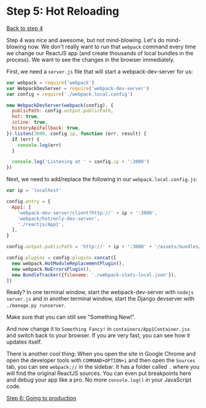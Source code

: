 # Step 5: Hot Reloading

[Back to step 4](https://github.com/mbrochh/django-reactjs-boilerplate/tree/step4_use_the_bundle)

Step 4 was nice and awesome, but not mind-blowing. Let's do mind-blowing now.
We don't really want to run that `webpack` command every time we change our
ReactJS app (and create thousands of local bundles in the process). We want to
see the changes in the browser immediately.

First, we need a `server.js` file that will start a webpack-dev-server for us:

```javascript
var webpack = require('webpack')
var WebpackDevServer = require('webpack-dev-server')
var config = require('./webpack.local.config')

new WebpackDevServer(webpack(config), {
  publicPath: config.output.publicPath,
  hot: true,
  inline: true,
  historyApiFallback: true,
}).listen(3000, config.ip, function (err, result) {
  if (err) {
    console.log(err)
  }

  console.log('Listening at ' + config.ip + ':3000')
})
```

Next, we need to add/replace the following in our `webpack.local.config.js`:

```javascript
var ip = 'localhost'

config.entry = {
  App1: [
    'webpack-dev-server/client?http://' + ip + ':3000',
    'webpack/hot/only-dev-server',
    './reactjs/App1',
  ],
}

config.output.publicPath = 'http://' + ip + ':3000' + '/assets/bundles/'

config.plugins = config.plugins.concat([
  new webpack.HotModuleReplacementPlugin(),
  new webpack.NoErrorsPlugin(),
  new BundleTracker({filename: './webpack-stats-local.json'}),
])
```

Ready? In one terminal window, start the webpack-dev-server with
`nodejs server.js` and in another terminal window, start the Django devserver
with `./manage.py runserver`.

Make sure that you can still see "Something New!".

And now change it to `Something Fancy!` in `containers/App1Container.jsx` and
switch back to your browser. If you are very fast, you can see how it updates
itself.

There is another cool thing: When you open the site in Google Chrome and open
the developer tools with `COMMAND+OPTION+i` and then open the `Sources` tab,
you can see `webpack://` in the sidebar. It has a folder called `.` where you
will find the original ReactJS sources. You can even put breakpoints here and
debug your app like a pro. No more `console.log()` in your JavaScript code.

[Step 6: Going to production](https://github.com/mbrochh/django-reactjs-boilerplate/tree/step6_going_to_production)
